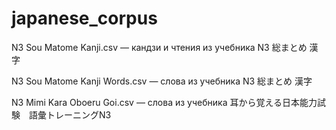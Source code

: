 # japanese_corpus

N3 Sou Matome Kanji.csv — кандзи и чтения из учебника N3 総まとめ 漢字

N3 Sou Matome Kanji Words.csv — слова из учебника N3 総まとめ 漢字

N3 Mimi Kara Oboeru Goi.csv — слова из учебника 耳から覚える日本能力試験　語彙トレーニングN3
